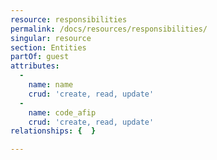 ```yaml
---
resource: responsibilities
permalink: /docs/resources/responsibilities/
singular: resource
section: Entities
partOf: guest
attributes:
  -
    name: name
    crud: 'create, read, update'
  -
    name: code_afip
    crud: 'create, read, update'
relationships: {  }

---
```

